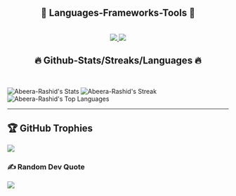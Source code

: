 <h2 align="center">🔧 Languages-Frameworks-Tools 🔧</h2>
</br>
<div align="center">
<a href="https://skillicons.dev">
  <img src="https://skillicons.dev/icons?i=c,cpp,cs,html,css,tailwind,windicss,wordpress,js,react,jquery,java,python,&theme=dark "/>
  <img src="https://skillicons.dev/icons?i=git,github,githubactions,bootstrap,dotnet,firebase,mongodb,mysql,sqlite,eclipse,visualstudio,vscode,stackoverflow,figma,&theme=dark"/>
</a>
</div>

<h2 align="center">🔥 Github-Stats/Streaks/Languages 🔥</h2>
</br>

![Abeera-Rashid's Stats](https://github-readme-stats.vercel.app/api?username=Abeera-Rashid&theme=merko&show_icons=true&hide_border=false&count_private=false) ![Abeera-Rashid's Streak](https://github-readme-streak-stats.herokuapp.com/?user=Abeera-Rashid&theme=merko&hide_border=false)
![Abeera-Rashid's Top Languages](https://github-readme-stats.vercel.app/api/top-langs/?username=Abeera-Rashid&theme=merko&show_icons=true&hide_border=false&layout=compact)
<hr/>

## 🏆 GitHub Trophies
![](https://github-profile-trophy.vercel.app/?username=Abeera-Rashid&theme=algolia&no-frame=false&no-bg=true&margin-w=4)

### ✍️ Random Dev Quote
![](https://quotes-github-readme.vercel.app/api?type=horizontal&theme=gruvbox)
